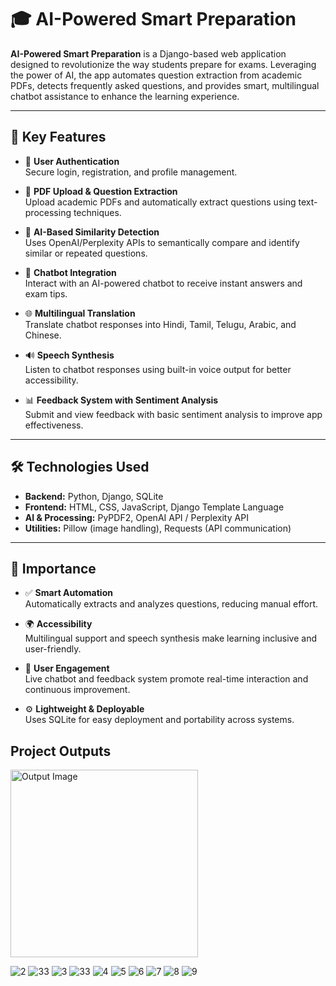 # 🎓 AI-Powered Smart Preparation

**AI-Powered Smart Preparation** is a Django-based web application designed to revolutionize the way students prepare for exams. Leveraging the power of AI, the app automates question extraction from academic PDFs, detects frequently asked questions, and provides smart, multilingual chatbot assistance to enhance the learning experience.

---

## 🚀 Key Features

- 🔐 **User Authentication**  
  Secure login, registration, and profile management.

- 📄 **PDF Upload & Question Extraction**  
  Upload academic PDFs and automatically extract questions using text-processing techniques.

- 🤖 **AI-Based Similarity Detection**  
  Uses OpenAI/Perplexity APIs to semantically compare and identify similar or repeated questions.

- 💬 **Chatbot Integration**  
  Interact with an AI-powered chatbot to receive instant answers and exam tips.

- 🌐 **Multilingual Translation**  
  Translate chatbot responses into Hindi, Tamil, Telugu, Arabic, and Chinese.

- 🔊 **Speech Synthesis**  
  Listen to chatbot responses using built-in voice output for better accessibility.

- 📊 **Feedback System with Sentiment Analysis**  
  Submit and view feedback with basic sentiment analysis to improve app effectiveness.

---

## 🛠️ Technologies Used

- **Backend:** Python, Django, SQLite  
- **Frontend:** HTML, CSS, JavaScript, Django Template Language  
- **AI & Processing:** PyPDF2, OpenAI API / Perplexity API  
- **Utilities:** Pillow (image handling), Requests (API communication)

---

## 📌 Importance

- ✅ **Smart Automation**  
  Automatically extracts and analyzes questions, reducing manual effort.

- 🌍 **Accessibility**  
  Multilingual support and speech synthesis make learning inclusive and user-friendly.

- 🔄 **User Engagement**  
  Live chatbot and feedback system promote real-time interaction and continuous improvement.

- ⚙️ **Lightweight & Deployable**  
  Uses SQLite for easy deployment and portability across systems.


  
## **Project Outputs**

<img src="https://github.com/user-attachments/assets/0a6092e9-36b3-4228-8f18-3519f72339b1" alt="Output Image" width="300"/>


![2](https://github.com/user-attachments/assets/74293f2c-7c1b-49d2-8844-c8d65ba801ee)
![33](https://github.com/user-attachments/assets/2af98187-887d-4019-8d47-db572f2c0b71)
![3](https://github.com/user-attachments/assets/74c242aa-ec1e-43ce-98b9-094b8381362b)
![33](https://github.com/user-attachments/assets/794c7e2b-5300-4ad5-a64b-715ebdf38e34)
![4](https://github.com/user-attachments/assets/a560537a-a934-4af8-9a2e-ffa57c746b63)
![5](https://github.com/user-attachments/assets/fc9fa9df-b54c-433e-b35f-1efd06e13685)
![6](https://github.com/user-attachments/assets/0cf2094c-655d-4cbd-becd-705153efb380)
![7](https://github.com/user-attachments/assets/54aa1e62-a46a-44ff-a7e1-0ddd2ffb848b)
![8](https://github.com/user-attachments/assets/f1ba1748-b8c8-4c4a-a1ec-6659d5c79e17)
![9](https://github.com/user-attachments/assets/cf0b1401-d475-4411-a64e-4eb19ccaf628)






